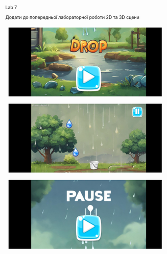 Lab 7

Додати до попередньої лабораторної роботи 2D та 3D сцени



<img src="/readme/1.jpg" width="480" height="216" hspace="10" vspace="10" alignment="left">
<img src="/readme/2.jpg" width="480" height="216" hspace="10" vspace="10" alignment="left">
<img src="/readme/3.jpg" width="480" height="216" hspace="10" vspace="10" alignment="left">

 
 
